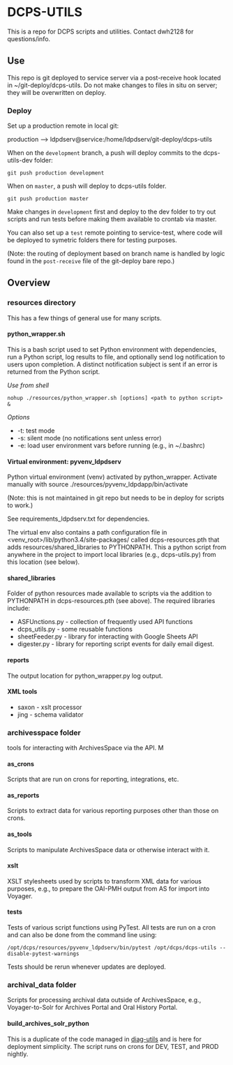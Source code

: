 # DCPS-UTILS

This is a repo for DCPS scripts and utilities. Contact dwh2128 for questions/info. 

## Use

This repo is git deployed to service server via a post-receive hook located in ~/git-deploy/dcps-utils. Do not make changes to files in situ on server; they will be overwritten on deploy.

### Deploy

Set up a production remote in local git: 

 production --> ldpdserv@service:/home/ldpdserv/git-deploy/dcps-utils

When on the `development` branch, a push will deploy commits to the dcps-utils-dev folder:

```
git push production development
```

When on `master`, a push will deploy to dcps-utils folder. 

```
git push production master
```

Make changes in `development` first and deploy to the dev folder to try out scripts and run tests before making them available to crontab via master.

You can also set up a `test` remote pointing to service-test, where code will be deployed to symetric folders there for testing purposes.

(Note: the routing of deployment based on branch name is handled by logic found in the `post-receive` file of the git-deploy bare repo.)

## Overview

### resources directory

This has a few things of general use for many scripts. 

#### python_wrapper.sh

This is a bash script used to set Python environment with dependencies, run a Python script, log results to file, and optionally send log notification to users upon completion. A distinct notification subject is sent if an error is returned from the Python script.

*Use from shell*

```
nohup ./resources/python_wrapper.sh [options] <path to python script> &
```

*Options*

* -t: test mode
* -s: silent mode (no notifications sent unless error)
* -e: load user environment vars before running (e.g., in ~/.bashrc)

#### Virtual environment: pyvenv_ldpdserv

Python virtual environment (venv) activated by python_wrapper. Activate manually with source ./resources/pyvenv_ldpdapp/bin/activate

(Note: this is not maintained in git repo but needs to be in deploy for scripts to work.)

See requirements_ldpdserv.txt for dependencies.

The virtual env also contains a path configuration file in <venv_root>/lib/python3.4/site-packages/ called dcps-resources.pth that adds resources/shared_libraries to PYTHONPATH. This a python script from anywhere in the project to import local libraries (e.g., dcps-utils.py) from this location (see below).

#### shared_libraries

Folder of python resources made available to scripts via the addition to PYTHONPATH in dcps-resources.pth (see above). The required libraries include:

* ASFUnctions.py - collection of frequently used API functions
* dcps_utils.py - some reusable functions
* sheetFeeder.py - library for interacting with Google Sheets API
* digester.py - library for reporting script events for daily email digest.

#### reports

The output location for python_wrapper.py log output.

#### XML tools

* saxon - xslt processor
* jing - schema validator

### archivesspace folder

tools for interacting with ArchivesSpace via the API. M

#### as_crons

Scripts that are run on crons for reporting, integrations, etc.

#### as_reports

Scripts to extract data for various reporting purposes other than those on crons.

#### as_tools

Scripts to manipulate ArchivesSpace data or otherwise interact with it.

#### xslt

XSLT stylesheets used by scripts to transform XML data for various purposes, e.g., to prepare the OAI-PMH output from AS for import into Voyager.

#### tests

Tests of various script functions using PyTest. All tests are run on a cron and can also be done from the command line using:

```
/opt/dcps/resources/pyvenv_ldpdserv/bin/pytest /opt/dcps/dcps-utils --disable-pytest-warnings
```

Tests should be rerun whenever updates are deployed.

### archival_data folder

Scripts for processing archival data outside of ArchivesSpace, e.g., Voyager-to-Solr for Archives Portal and Oral History Portal.

#### build_archives_solr_python

This is a duplicate of the code managed in [diag-utils](https://github.com/cul/diag-utils/tree/master/build_archives_solr_python) and is here for deployment simplicity. The script runs on crons for DEV, TEST, and PROD nightly.
